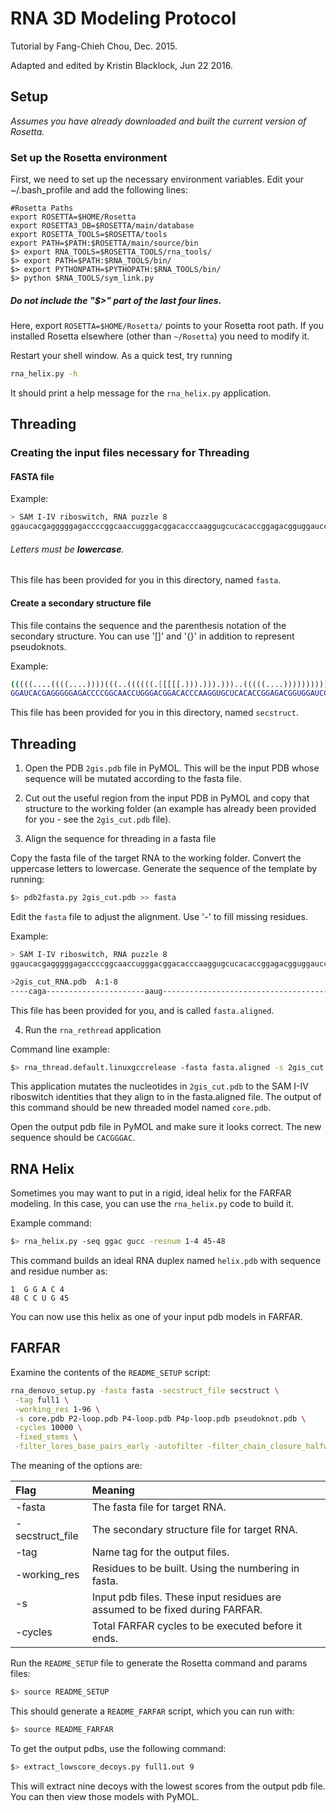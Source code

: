 # RNA 3D Modeling Protocol
Tutorial by Fang-Chieh Chou, Dec. 2015.

Adapted and edited by Kristin Blacklock, Jun 22 2016.

## Setup

*Assumes you have already downloaded and built the current version of Rosetta.*

### Set up the Rosetta environment 

First, we need to set up the necessary environment variables. Edit your ~/.bash_profile and add the following lines:

```
#Rosetta Paths
export ROSETTA=$HOME/Rosetta
export ROSETTA3_DB=$ROSETTA/main/database
export ROSETTA_TOOLS=$ROSETTA/tools
export PATH=$PATH:$ROSETTA/main/source/bin
$> export RNA_TOOLS=$ROSETTA_TOOLS/rna_tools/
$> export PATH=$PATH:$RNA_TOOLS/bin/
$> export PYTHONPATH=$PYTHOPATH:$RNA_TOOLS/bin/
$> python $RNA_TOOLS/sym_link.py
```
##### Do not include the "$>" part of the last four lines.

Here, export `ROSETTA=$HOME/Rosetta/` points to your Rosetta root path. If you installed Rosetta elsewhere (other than `~/Rosetta`) you need to modify it.

Restart your shell window. As a quick test, try running
```bash
rna_helix.py -h
```
It should print a help message for the `rna_helix.py` application.

## Threading

### Creating the input files necessary for Threading

#### FASTA file



Example:
```bash
> SAM I-IV riboswitch, RNA puzzle 8
ggaucacgagggggagaccccggcaaccugggacggacacccaaggugcucacaccggagacgguggauccggcccgagagggcaacgaaguccgu
```
###### Letters must be **lowercase**.

This file has been provided for you in this directory, named `fasta`. 

#### Create a secondary structure file

This file contains the sequence and the parenthesis notation of the secondary structure. You can use '[]' and '{}' in addition to represent pseudoknots.

Example:
```bash
(((((....((((....))))(((..((((((.[[[[[.))).))).)))..(((((....)))))))))).((((....))))......]]]]].
GGAUCACGAGGGGGAGACCCCGGCAACCUGGGACGGACACCCAAGGUGCUCACACCGGAGACGGUGGAUCCGGCCCGAGAGGGCAACGAAGUCCGU
```
This file has been provided for you in this directory, named `secstruct`.

## Threading

1. Open the PDB `2gis.pdb` file in PyMOL. This will be the input PDB whose sequence will be mutated according to the fasta file.

2. Cut out the useful region from the input PDB in PyMOL and copy that structure to the working folder (an example has already been provided for you - see the `2gis_cut.pdb` file).

3. Align the sequence for threading in a fasta file  

Copy the fasta file of the target RNA to the working folder. Convert the uppercase letters to lowercase. Generate the sequence of the template by running:
```bash
$> pdb2fasta.py 2gis_cut.pdb >> fasta
```

Edit the `fasta` file to adjust the alignment. Use '-' to fill missing residues.

Example:
```bash
> SAM I-IV riboswitch, RNA puzzle 8
ggaucacgagggggagaccccggcaaccugggacggacacccaaggugcucacaccggagacgguggauccggcccgagagggcaacgaaguccgu

>2gis_cut_RNA.pdb  A:1-8
----caga----------------------aaug--------------------------------------------------------------
```
This file has been provided for you, and is called `fasta.aligned`.

4. Run the `rna_rethread` application

Command line example:
```bash
$> rna_thread.default.linuxgccrelease -fasta fasta.aligned -s 2gis_cut.pdb -o core.pdb
```
This application mutates the nucleotides in `2gis_cut.pdb` to the SAM I-IV riboswitch identities that they align to in the fasta.aligned file. The output of this command should be new threaded model named `core.pdb`.

Open the output pdb file in PyMOL and make sure it looks correct. The new sequence should be `CACGGGAC`.

## RNA Helix

Sometimes you may want to put in a rigid, ideal helix for the FARFAR modeling. In this case, you can use the `rna_helix.py` code to build it.

Example command:
```bash
$> rna_helix.py -seq ggac gucc -resnum 1-4 45-48
```

This command builds an ideal RNA duplex named `helix.pdb` with sequence and residue number as:
```
1  G G A C 4
48 C C U G 45
```

You can now use this helix as one of your input pdb models in FARFAR.

## FARFAR

Examine the contents of the `README_SETUP` script:
```bash
rna_denovo_setup.py -fasta fasta -secstruct_file secstruct \
 -tag full1 \
 -working_res 1-96 \
 -s core.pdb P2-loop.pdb P4-loop.pdb P4p-loop.pdb pseudoknot.pdb \
 -cycles 10000 \
 -fixed_stems \
 -filter_lores_base_pairs_early -autofilter -filter_chain_closure_halfway
```

The meaning of the options are:

| Flag            | Meaning |
| :-------------- | :---------------------------------------------------------------------------- |
| -fasta          | The fasta file for target RNA.                                                |
| -secstruct_file | The secondary structure file for target RNA.                                  |
| -tag            | Name tag for the output files.                                                |
| -working_res    | Residues to be built. Using the numbering in fasta.                           |
| -s              | Input pdb files. These input residues are assumed to be fixed during FARFAR.  |
| -cycles         | Total FARFAR cycles to be executed before it ends.                            |


Run the `README_SETUP` file to generate the Rosetta command and params files:
```bash
$> source README_SETUP
```

This should generate a `README_FARFAR` script, which you can run with:
```bash
$> source README_FARFAR
```

To get the output pdbs, use the following command:
```bash
$> extract_lowscore_decoys.py full1.out 9
```
This will extract nine decoys with the lowest scores from the output pdb file. You can then view those models with PyMOL.

